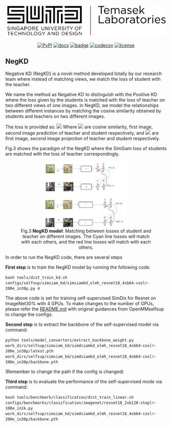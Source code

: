 <div align="center">
  <img src="../resources/tl.png" width="500"/>

[![PyPI](https://img.shields.io/pypi/v/mmselfsup)]()
[![docs](https://img.shields.io/badge/docs-latest-blue)]()
[![badge](https://github.com/open-mmlab/mmselfsup/workflows/build/badge.svg)]()
[![codecov](https://codecov.io/gh/open-mmlab/mmselfsup/branch/master/graph/badge.svg)]()
[![license](https://img.shields.io/github/license/open-mmlab/mmselfsup.svg)]()

</div>

## NegKD

Negative KD (NegKD) is a novel method developed totally by our research team where instead of matching views, we match the loss of student with the teacher.

We name the method as Negative KD to distinguish with the Positive KD where the loss given by the students is matched with the loss of teacher on two different views of one images.
In NegKD, we model the relationships between different instances by matching the cosine similarity obtained by students and teachers on two different images.

The loss is provided as: <img src="https://render.githubusercontent.com/render/math?math=L = \frac{1}{2} ||D(p^T_1, z^T_2) - D(p^S_1, z^S_2)|| %2b  \frac{1}{2}||D(p^T_2, z^T_1) - D(p^S_2, z^S_1)||">
Where <img src="https://render.githubusercontent.com/render/math?math=D, p^T_1, p^T_2, p^S_1, p^S_2"> are cosine similarity, first image, second image prediction of teacher and student respectively,
and <img src="https://render.githubusercontent.com/render/math?math=z^T_1, z^T_2, z^S_1, z^S_2"> are first image, second image projection of teacher and student respectively.

Fig.3 shows the paradigm of the NegKD where the SimSiam loss of students are matched with the loss of teacher
correspondingly.

<div align="center">
<figure>
    <img src="../resources/DSO/report1/simsiam_teacher_neg.png" style="width:60%"\><br>  
     <figcaption align = "center">Fig.3 <b>NegKD model</b>: Matching between losses of student
     and teacher on different images. The Cyan line losses will match with each others, and the red line losses will match with each others.</figcaption>
</figure>
</div>

In order to run the NegKD code, there are several steps

**First step** is to train the NegKD model by running the following code:

``bash tools/dist_train_kd.sh configs/selfsup/simsiam_kd/simsiamkd_olmh_resnet18_4xb64-coslr-200e_in30p.py 4``

The above code is set for training self-supervised SimDis for Resnet on ImageNet30% with 4 GPUs. To make changes to the number of GPUs,
please refer the [README.md](../README.md) with original guidances from OpenMMselfsup to change the configs.

**Second step** is to extract the backbone of the self-supervised model via command:

``python tools/model_converters/extract_backbone_weight.py work_dirs/selfsup/simsiam_kd/simdsiamkd_olmh_resnet18_4xb64-coslr-200e_in30p/latest.pth
 work_dirs/selfsup/simsiam_kd/simdsiamkd_olmh_resnet18_4xb64-coslr-200e_in30p/backbone.pth``

(Remember to change the path if the config is changed)

**Third step** is to evaluate the performance of the self-supervised mode via command:

``bash tools/benchmark/classification/dist_train_linear.sh configs/benchmarks/classification/imagenet/resnet18_2xb128-steplr-100e_in1k.py
 work_dirs/selfsup/simsiam_kd/simdsiamkd_olmh_resnet18_4xb64-coslr-200e_in30p/backbone.pth``
 

